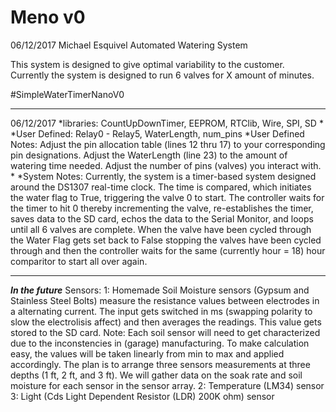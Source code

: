 # Meno v0
06/12/2017
Michael Esquivel
Automated Watering System

This system is designed to give optimal variability to the customer.  Currently the system is designed to run 6 valves for X amount of minutes.

#SimpleWaterTimerNanoV0
***********************
06/12/2017
*libraries: CountUpDownTimer, EEPROM, RTClib, Wire, SPI, SD
*
*User Defined: Relay0 - Relay5, WaterLength, num_pins
*User Defined Notes: Adjust the pin allocation table (lines 12 thru 17) to your corresponding pin designations.  Adjust the WaterLength (line 23) to the amount of watering time needed.  Adjust the number of pins (valves) you interact with.
*
*System Notes: Currently, the system is a timer-based system designed around the DS1307 real-time clock.  The time is compared, which initiates the water flag to True, triggering the valve 0 to start.  The controller waits for the timer to hit 0 thereby incrementing the valve, re-establishes the timer, saves data to the SD card, echos the data to the Serial Monitor, and loops until all 6 valves are complete.  When the valve have been cycled through the Water Flag gets set back to False stopping the valves have been cycled through and then the controller waits for the same (currently hour = 18) hour comparitor to start all over again.
***********************

***In the future***
Sensors: 
1: Homemade Soil Moisture sensors (Gypsum and Stainless Steel Bolts) measure the resistance values between electrodes in a alternating current.  The input gets switched in ms (swapping polarity to slow the electrolisis affect) and then averages the readings.  This value gets stored to the SD card.  Note: Each soil sensor will need to get characterized due to the inconstencies in (garage) manufacturing.  To make calculation easy, the values will be taken linearly from min to max and applied accordingly.  The plan is to arrange three sensors measurements at three depths (1 ft, 2 ft, and 3 ft).  We will gather data on the soak rate and soil moisture for each sensor in the sensor array.
2: Temperature (LM34) sensor
3: Light (Cds Light Dependent Resistor (LDR) 200K ohm) sensor
